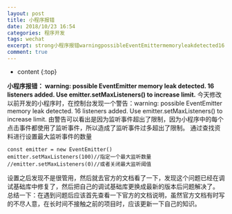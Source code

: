 ```yaml
---
layout: post
title: 小程序报错
date: 2018/10/23 16:54
categories: 程序开发
tags: wechat
excerpt: strong小程序报错warningpossibleEventEmittermemoryleakdetected16listenersaddedUseemittersetMaxListenerstoincreaselimitstrong今天修改以前开发的小程序时在控制台发现一个警告warningpossibleEventEmittermemoryleakdetected16listenersadd
comment: true
---
```


* content
{:top}

**小程序报错： warning: possible EventEmitter memory leak detected. 16 listeners
added. Use emitter.setMaxListeners() to increase limit.**
今天修改以前开发的小程序时，在控制台发现一个警告：warning: possible EventEmitter memory leak detected.
16 listeners added. Use emitter.setMaxListeners() to increase limit.
由警告可以看出是因为监听事件超出了限制，因为小程序中的每个点击事件都使用了监听事件，所以造成了监听事件过多超出了限制。
通过查找资料进行设置最大监听事件的数量

    
    
    const emitter = new EventEmitter()
    emitter.setMaxListeners(100)//指定一个最大监听数量
    //emitter.setMaxListeners(0)//或者关闭最大监听阈值
    

设置之后发现不是很管用，然后就去官方的文档看了一下，发现这个问题已经在调试基础库中修复了，然后把自己的调试基础库更换成最新的版本后问题解决了。
总结一下：在遇到问题后应该首先查看一下官方的文档说明，虽然官方文档有时写的不尽人意，在长时间不接触之前的项目时，应该更新一下自己的知识。


    